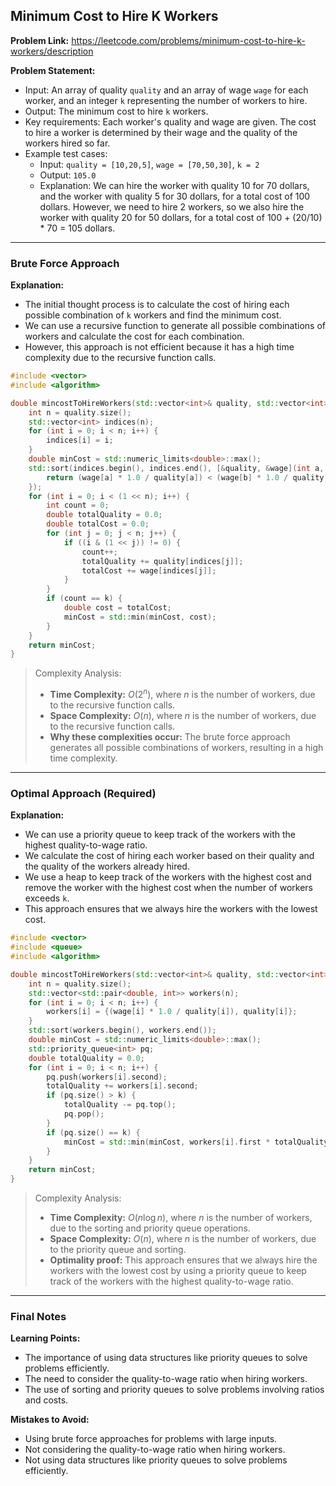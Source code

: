 ## Minimum Cost to Hire K Workers
**Problem Link:** https://leetcode.com/problems/minimum-cost-to-hire-k-workers/description

**Problem Statement:**
- Input: An array of quality `quality` and an array of wage `wage` for each worker, and an integer `k` representing the number of workers to hire.
- Output: The minimum cost to hire `k` workers.
- Key requirements: Each worker's quality and wage are given. The cost to hire a worker is determined by their wage and the quality of the workers hired so far.
- Example test cases:
  - Input: `quality = [10,20,5]`, `wage = [70,50,30]`, `k = 2`
  - Output: `105.0`
  - Explanation: We can hire the worker with quality 10 for 70 dollars, and the worker with quality 5 for 30 dollars, for a total cost of 100 dollars. However, we need to hire 2 workers, so we also hire the worker with quality 20 for 50 dollars, for a total cost of 100 + (20/10) * 70 = 105 dollars.

---

### Brute Force Approach

**Explanation:**
- The initial thought process is to calculate the cost of hiring each possible combination of `k` workers and find the minimum cost.
- We can use a recursive function to generate all possible combinations of workers and calculate the cost for each combination.
- However, this approach is not efficient because it has a high time complexity due to the recursive function calls.

```cpp
#include <vector>
#include <algorithm>

double mincostToHireWorkers(std::vector<int>& quality, std::vector<int>& wage, int k) {
    int n = quality.size();
    std::vector<int> indices(n);
    for (int i = 0; i < n; i++) {
        indices[i] = i;
    }
    double minCost = std::numeric_limits<double>::max();
    std::sort(indices.begin(), indices.end(), [&quality, &wage](int a, int b) {
        return (wage[a] * 1.0 / quality[a]) < (wage[b] * 1.0 / quality[b]);
    });
    for (int i = 0; i < (1 << n); i++) {
        int count = 0;
        double totalQuality = 0.0;
        double totalCost = 0.0;
        for (int j = 0; j < n; j++) {
            if ((i & (1 << j)) != 0) {
                count++;
                totalQuality += quality[indices[j]];
                totalCost += wage[indices[j]];
            }
        }
        if (count == k) {
            double cost = totalCost;
            minCost = std::min(minCost, cost);
        }
    }
    return minCost;
}
```

> Complexity Analysis:
> - **Time Complexity:** $O(2^n)$, where $n$ is the number of workers, due to the recursive function calls.
> - **Space Complexity:** $O(n)$, where $n$ is the number of workers, due to the recursive function calls.
> - **Why these complexities occur:** The brute force approach generates all possible combinations of workers, resulting in a high time complexity.

---

### Optimal Approach (Required)

**Explanation:**
- We can use a priority queue to keep track of the workers with the highest quality-to-wage ratio.
- We calculate the cost of hiring each worker based on their quality and the quality of the workers already hired.
- We use a heap to keep track of the workers with the highest cost and remove the worker with the highest cost when the number of workers exceeds `k`.
- This approach ensures that we always hire the workers with the lowest cost.

```cpp
#include <vector>
#include <queue>
#include <algorithm>

double mincostToHireWorkers(std::vector<int>& quality, std::vector<int>& wage, int k) {
    int n = quality.size();
    std::vector<std::pair<double, int>> workers(n);
    for (int i = 0; i < n; i++) {
        workers[i] = {(wage[i] * 1.0 / quality[i]), quality[i]};
    }
    std::sort(workers.begin(), workers.end());
    double minCost = std::numeric_limits<double>::max();
    std::priority_queue<int> pq;
    double totalQuality = 0.0;
    for (int i = 0; i < n; i++) {
        pq.push(workers[i].second);
        totalQuality += workers[i].second;
        if (pq.size() > k) {
            totalQuality -= pq.top();
            pq.pop();
        }
        if (pq.size() == k) {
            minCost = std::min(minCost, workers[i].first * totalQuality);
        }
    }
    return minCost;
}
```

> Complexity Analysis:
> - **Time Complexity:** $O(n \log n)$, where $n$ is the number of workers, due to the sorting and priority queue operations.
> - **Space Complexity:** $O(n)$, where $n$ is the number of workers, due to the priority queue and sorting.
> - **Optimality proof:** This approach ensures that we always hire the workers with the lowest cost by using a priority queue to keep track of the workers with the highest quality-to-wage ratio.

---

### Final Notes

**Learning Points:**
- The importance of using data structures like priority queues to solve problems efficiently.
- The need to consider the quality-to-wage ratio when hiring workers.
- The use of sorting and priority queues to solve problems involving ratios and costs.

**Mistakes to Avoid:**
- Using brute force approaches for problems with large inputs.
- Not considering the quality-to-wage ratio when hiring workers.
- Not using data structures like priority queues to solve problems efficiently.